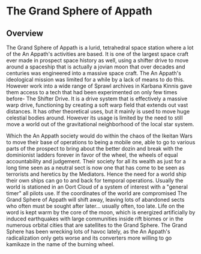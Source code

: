 # The Grand Sphere of Appath

## Overview

The Grand Sphere of Appath is a lurid, tetrahedral space station where a lot of the An Appath's activities are based.  It is one of the largest space craft ever made in prospect space history as well, using a shifter drive to move around a spaceship that is actually a jovian moon that over decades and centuries was engineered into a massive space craft.  The An Appath's ideological mission was limited for a while by a lack of means to do this.  However work into a wide range of Sprawl archives in Karbana Kinnis gave them access to a tech that had been experimented on only few times before- The Shifter Drive.  It is a drive system that is effectively a massive warp drive, functioning by creating a soft warp field that extends out vast distances.  It has other theoretical uses, but it mainly is used to move huge celestial bodies around.  However its usage is limited by the need to still move a world out of the gravitational neighborhood of the local star system.  

Which the An Appath society would do within the chaos of the Ikeitan Wars to move their base of operations to being a mobile one, able to go to various parts of the prospect to bring about the better dozin and break with the dominionist ladders forever in favor of the wheel, the wheels of equal accountability and judgement.  Their society for all its wealth as just for a long time seen as a neutral sect is now one that has come to be seen as terrorists and heretics by the Mediators.  Hence the need for a world ship their own ships can go to and back for temporal operations.  Usually the world is stationed in an Oort Cloud of a system of interest with a "general timer" all pilots use.  If the coordinates of the world are compromised The Grand Sphere of Appath will shift away, leaving lots of abandoned sects who often must be sought after later...  usually often, too late.    Life on the word is kept warm by the core of the moon, which is energized artificially by induced earthquakes with large communities inside rift biomes or in the numerous orbital cities that are satellites to the Grand Sphere.  The Grand Sphere has been wrecking lots of havoc lately, as the An Appath's radicalization only gets worse and its converters more willing to go kamikaze in the name of the burning wheel.  
